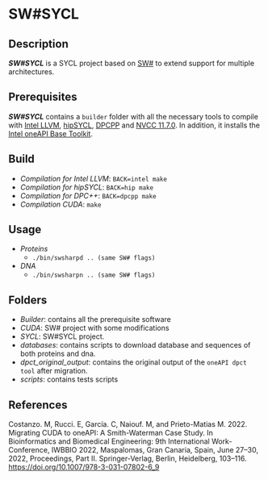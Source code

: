 # SW#SYCL

## Description
***SW#SYCL*** is a SYCL project based on [SW#](http://https://github.com/mkorpar/swsharp/tree/master/swsharp "SW#") to extend support for multiple architectures.

## Prerequisites
***SW#SYCL***  contains a `builder` folder with all the necessary tools to compile with [Intel LLVM](https://github.com/intel/llvm "Intel LLVM"), [hipSYCL](https://github.com/illuhad/hipSYCL "hipSYCL"), [DPCPP](https://www.intel.com/content/www/us/en/develop/documentation/oneapi-dpcpp-cpp-compiler-dev-guide-and-reference/top.html "DPCPP") and [NVCC 11.7.0](https://developer.nvidia.com/cuda-downloads "NVCC 11.7.0"). In addition, it installs the [Intel oneAPI Base Toolkit](https://www.intel.com/content/www/us/en/developer/tools/oneapi/toolkits.html#base-kit, "Intel oneAPI Base Toolkit").


## Build
- *Compilation for Intel LLVM*: `BACK=intel make`
- *Compilation for hipSYCL*: `BACK=hip make`
- *Compilation for DPC++*: `BACK=dpcpp make`
- *Compilation CUDA*: `make`

## Usage
- *Proteins*
	- `./bin/swsharpd .. (same SW# flags)`
- *DNA*
	- `./bin/swsharpn .. (same SW# flags)`


## Folders
- *Builder*: contains all the prerequisite software
- *CUDA*: SW# project with some modifications
- *SYCL*: SW#SYCL project.
- *databases*: contains scripts to download database and sequences of both proteins and dna.
- *dpct_original_output*: contains the original output of the `oneAPI dpct tool` after migration.
- *scripts*: contains tests scripts

## References

Costanzo. M, Rucci. E, García. C, Naiouf. M, and Prieto-Matias M. 2022. Migrating CUDA to oneAPI: A Smith-Waterman Case Study. In Bioinformatics and Biomedical Engineering: 9th International Work-Conference, IWBBIO 2022, Maspalomas, Gran Canaria, Spain, June 27–30, 2022, Proceedings, Part II. Springer-Verlag, Berlin, Heidelberg, 103–116. https://doi.org/10.1007/978-3-031-07802-6_9
